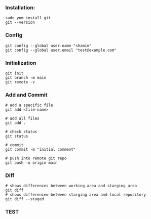 
### Installation:
```
sudo yum install git
git --version
```

### Config
```
git config --global user.name "shamim"
git config --global user.email "test@example.com"
```

### Initialization
```
git init
git branch -m main
git remote -v
```

### Add and Commit
```
# add a specific file
git add <file-name>

# add all files
git add .

# check status 
git status

# commit
git commit -m "initial comment"

# push into remote git repo
git push -u origin main
```
### Diff
```
# shows differences between working area and starging area
git diff
# shows differencew between starging area and local repository
git diff --staged
```

### TEST
